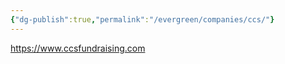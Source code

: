 ```yaml
---
{"dg-publish":true,"permalink":"/evergreen/companies/ccs/"}
---
```


https://www.ccsfundraising.com
